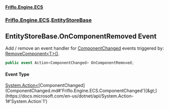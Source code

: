 #### [Friflo.Engine.ECS](index.md#'index')
### [Friflo.Engine.ECS](Friflo.Engine.ECS.md#'Friflo.Engine.ECS').[EntityStoreBase](EntityStoreBase.md#'Friflo.Engine.ECS.EntityStoreBase')

## EntityStoreBase.OnComponentRemoved Event

Add / remove an event handler for [ComponentChanged](ComponentChanged.md#'Friflo.Engine.ECS.ComponentChanged') events triggered by: <br/>[RemoveComponent&lt;T&gt;()](Entity.RemoveComponent_T_().md#'Friflo.Engine.ECS.Entity.RemoveComponent<T>()').

```csharp
public event Action<ComponentChanged> OnComponentRemoved;
```

#### Event Type
[System.Action&lt;](https://docs.microsoft.com/en-us/dotnet/api/System.Action-1#'System.Action`1')[ComponentChanged](ComponentChanged.md#'Friflo.Engine.ECS.ComponentChanged')[&gt;](https://docs.microsoft.com/en-us/dotnet/api/System.Action-1#'System.Action`1')